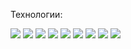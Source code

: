 Технологии: 

<img src="https://img.shields.io/badge/HTML5-505259?style=for-the-badge&logo=HTML5&logoColor=E34F26"/>
<img src="https://img.shields.io/badge/CSS3-505259?style=for-the-badge&logo=CSS3&logoColor=2D53E5"/>
<img src="https://img.shields.io/badge/JavaScript-505259?style=for-the-badge&logo=javascript&logoColor=F7DF1E"/>
<img src="https://img.shields.io/badge/NodeJS-505259?style=for-the-badge&logo=nodedotjs&logoColor=448A42"/>
<img src="https://img.shields.io/badge/TypeScript-505259?style=for-the-badge&logo=typescript&logoColor=3178C6"/>
<img src="https://img.shields.io/badge/React-505259?style=for-the-badge&logo=react&logoColor=292929"/>
<img src="https://img.shields.io/badge/Sass-505259?style=for-the-badge&logo=sass&logoColor=CC6699"/>
<img src="https://img.shields.io/badge/GIT-505259?style=for-the-badge&logo=git&logoColor=F05032"/>
<img src="https://img.shields.io/badge/Figma-505259?style=for-the-badge&logo=figma&logoColor=A443FF"/>
